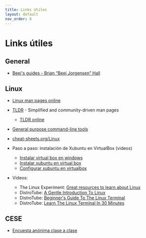 ```yaml
---
title: Links útiles
layout: default
nav_order: 8
---
```


# Links útiles

## General

* [Beej's guides - Brian “Beej Jorgensen” Hall](https://beej.us/guide/)

## Linux

* [Linux man pages online](https://man7.org/linux/man-pages/index.html)

* [TLDR](https://tldr.sh/) - Simplified and community-driven man pages
    * [TLDR online](https://tldr.inbrowser.app/)

* [General purpose command-line tools](http://www.compciv.org/unix-tools/)

* [cheat-sheets.org/Linux](http://www.cheat-sheets.org/#Linux)

* Paso a paso: instalación de Xubuntu en VirtualBox (videos)
  * [Instalar virtual box en windows](https://www.youtube.com/watch?v=1vygh8yHds4)
  * [Instalar xubuntu en virtual box](https://www.youtube.com/watch?v=Ron1yALRKG4)
  * [Configurar xubuntu en virtualbox](https://www.youtube.com/watch?v=a5Tg5YGz7Wc)

* Videos:
  *  The Linux Experiment: [Great resources to learn about Linux](https://www.youtube.com/watch?v=JoaIoctknLk)
  *  DistroTube: [A Gentle Introduction To Linux](https://www.youtube.com/watch?v=G4C2pMVTxao)
  *  DistroTube: [Beginner's Guide To The Linux Terminal](https://www.youtube.com/watch?v=s3ii48qYBxA)
  *  DistroTube: [Learn The Linux Terminal In 30 Minutes](https://www.youtube.com/watch?v=PeCBpI1hT2Q)

## CESE

* [Encuesta anónima clase a clase](https://docs.google.com/forms/d/e/1FAIpQLSfft_6uKg4g7DuKFp6WpEY4KCkab74CwTH_rxveGGpW1zIy1Q/viewform)

